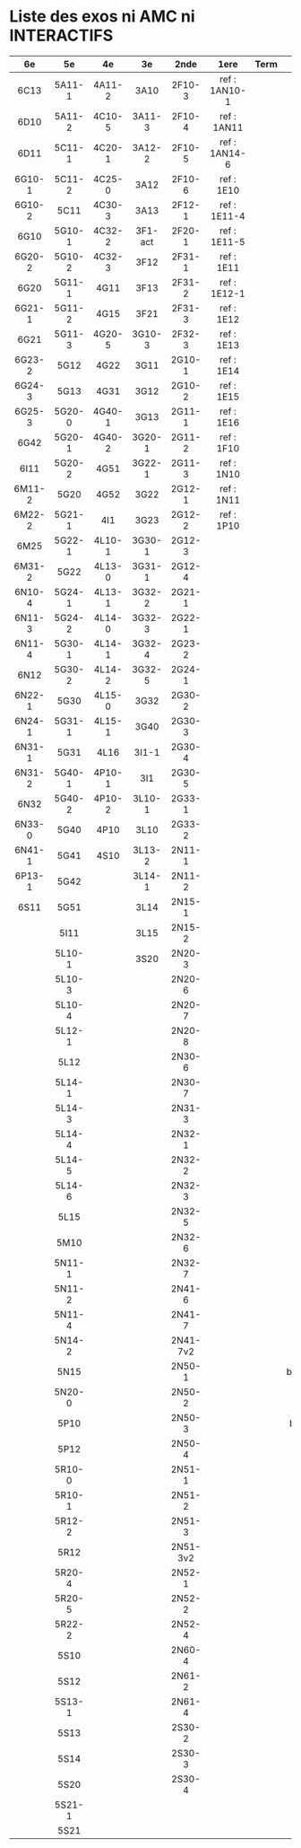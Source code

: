 # Liste des exos ni AMC ni INTERACTIFS

|6e|5e|4e|3e|2nde|1ere|Term|Reste|
|:-:|:-:|:-:|:-:|:-:|:-:|:-:|:-:|
|6C13|5A11-1|4A11-2|3A10|2F10-3|ref : 1AN10-1||MG32_3F13|
|6D10|5A11-2|4C10-5|3A11-3|2F10-4|ref : 1AN11||CM020|
|6D11|5C11-1|4C20-1|3A12-2|2F10-5|ref : 1AN14-6||CM021|
|6G10-1|5C11-2|4C25-0|3A12|2F10-6|ref : 1E10||ExC100|
|6G10-2|5C11|4C30-3|3A13|2F12-1|ref : 1E11-4||HPC100|
|6G10|5G10-1|4C32-2|3F1-act|2F20-1|ref : 1E11-5||PEA11-1|
|6G20-2|5G10-2|4C32-3|3F12|2F31-1|ref : 1E11||PEA11|
|6G20|5G11-1|4G11|3F13|2F31-2|ref : 1E12-1||PEA12|
|6G21-1|5G11-2|4G15|3F21|2F31-3|ref : 1E12||PEA13|
|6G21|5G11-3|4G20-5|3G10-3|2F32-3|ref : 1E13||PEG20|
|6G23-2|5G12|4G22|3G11|2G10-1|ref : 1E14||PEG21|
|6G24-3|5G13|4G31|3G12|2G10-2|ref : 1E15||PEG22|
|6G25-3|5G20-0|4G40-1|3G13|2G11-1|ref : 1E16||PEG23|
|6G42|5G20-1|4G40-2|3G20-1|2G11-2|ref : 1F10||PEG24|
|6I11|5G20-2|4G51|3G22-1|2G11-3|ref : 1N10||P003|
|6M11-2|5G20|4G52|3G22|2G12-1|ref : 1N11||P004|
|6M22-2|5G21-1|4I1|3G23|2G12-2|ref : 1P10||P005|
|6M25|5G22-1|4L10-1|3G30-1|2G12-3|||P006|
|6M31-2|5G22|4L13-0|3G31-1|2G12-4|||P007|
|6N10-4|5G24-1|4L13-1|3G32-2|2G21-1|||P008|
|6N11-3|5G24-2|4L14-0|3G32-3|2G22-1|||P009|
|6N11-4|5G30-1|4L14-1|3G32-4|2G23-2|||P010|
|6N12|5G30-2|4L14-2|3G32-5|2G24-1|||P011|
|6N22-1|5G30|4L15-0|3G32|2G30-2|||P012|
|6N24-1|5G31-1|4L15-1|3G40|2G30-3|||P013|
|6N31-1|5G31|4L16|3I1-1|2G30-4|||P014|
|6N31-2|5G40-1|4P10-1|3I1|2G30-5|||beta2F31|
|6N32|5G40-2|4P10-2|3L10-1|2G33-1|||beta3F23|
|6N33-0|5G40|4P10|3L10|2G33-2|||beta3G15|
|6N41-1|5G41|4S10|3L13-2|2N11-1|||beta3G41|
|6P13-1|5G42||3L14-1|2N11-2|||beta3S20-1|
|6S11|5G51||3L14|2N15-1|||beta3s21|
||5I11||3L15|2N15-2|||beta4C31|
||5L10-1||3S20|2N20-3|||beta4G20-3|
||5L10-3|||2N20-6|||beta4G20-4|
||5L10-4|||2N20-7|||beta5G30-2|
||5L12-1|||2N20-8|||beta6C33-1|
||5L12|||2N30-6|||beta6test2|
||5L14-1|||2N30-7|||beta6test2021|
||5L14-3|||2N31-3|||betaAsymptotesObliques|
||5L14-4|||2N32-1|||betaEqCarreDansC|
||5L14-5|||2N32-2|||betaEqValAbs|
||5L14-6|||2N32-3|||betaEquations|
||5L15|||2N32-5|||betaEquationsLog|
||5M10|||2N32-6|||betaExo3d|
||5N11-1|||2N32-7|||betaExoLimite|
||5N11-2|||2N41-6|||betaExoSimpleMatthieu|
||5N11-4|||2N41-7|||betaModele10_simple_question-reponse|
||5N14-2|||2N41-7v2|||betaModele11_parametrable|
||5N15|||2N50-1|||betaModele20_plusieurs_types_de_questions|
||5N20-0|||2N50-2|||betaModele21_parametrables|
||5P10|||2N50-3|||betaModele30_constructions_géométriques|
||5P12|||2N50-4|||betaModele31_parametrables|
||5R10-0|||2N51-1|||betaModele40_tableau_proportionnalite|
||5R10-1|||2N51-2|||betaModele41_tableau_signes_variations|
||5R12-2|||2N51-3|||betaModele50_Mathsteps|
||5R12|||2N51-3v2|||betaProbaAouB|
||5R20-4|||2N52-1|||betaProbabilites|
||5R20-5|||2N52-2|||betaProbabilitesJC|
||5R22-2|||2N52-4|||betaPuissances|
||5S10|||2N60-4|||betaSpline|
||5S12|||2N61-2|||betaSys2x2CombLin|
||5S13-1|||2N61-4|||betaThales|
||5S13|||2S30-2|||betaTracerParabole|
||5S14|||2S30-3|||betarotation3d|
||5S20|||2S30-4|||moule_a_exo_mathalea|
||5S21-1||||||moule_a_exo_mathalea2d|
||5S21||||||c3C10-2|
